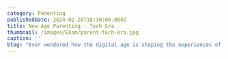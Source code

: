 ```yaml
---
category: Parenting
publishedDate: 2024-02-28T18:30:00.000Z
title: New Age Parenting - Tech Era
thumbnail: /images/Ekam/parent-tech-era.jpg
caption: ''
blog: "Ever wondered how the digital age is shaping the experiences of our children?\n\nHere are some facts:\n\n1. An estimated average of 500 hours of video is uploaded to YouTube every minute\_\n2. An estimated 1.3 billion photos is shared per day on Instagram\n3. Smartphone use at the age of 10-14 is at 83% in India\n\nThe above data points show us that children are more exposed to information than ever before thanks to their devices, and they are increasingly looking to their devices to provide all of their social, emotional and recreational needs.\n\nThe fact that screens and technology are not only pervasive but necessary is a given in this day and age, but how parents deal with all this is not as obvious.\n\nFrom online safety concerns to managing screen time and navigating the ever-evolving digital landscape, parents find themselves in an uncharted territory.\n\nWhile the young parents of today had the last of the truly low-tech childhoods, and now are among the first of the truly high-tech parents, they cannot afford to remain passive spectators as the digital world unfolds. The dynamics of parenting are evolving rapidly and as parents we need to evolve ourselves with it. We should remember that technology is like a tool – its safety and utility depends on how it is used.\_\n\nWe have tried to capture below some traits, habits, ideas that can be cultivated within families and used by parents to ensure that our children take utmost benefit out of the digital world and at the same time ensure their safety.\n\n##### **Be a step ahead of the curve**\n\nThe first thing parents should do is get up to date with the latest platforms their children are using. This will help parents be aware of what their children are doing online and understand better. Our children should understand that technology is not outside our authority. Some children at present tend to respect their parents’ authority in things such as doing the chores, money matters, etc. What we need to make them understand is that when it comes to technology, we should also have a hand. This will happen only when they respect our domain knowledge and know that it is well within our grasp to understand the related nitty gritties.\n\n##### **Establish communication and trust**\n\n“The more walls we build, the more we are just creating little hackers who are just trying to get around the fence,” Devorah Heitner, founder of the website Raising Digital Natives.\n\nParents, more now than ever before, need to establish communication and trust so that children are able to discuss their autonomous online activities openly. Discuss in-depth with children about online safety, digital footprints, cyber security, etc. These conversations should be frequent and relatable to real-world instances. Ask children if they feel that they have a problem. Children go online to find answers to some of these because they generally feel that no one close to them can help them with these issues or that they cannot trust them. Having empathy, being open and non-judgmental will help make children feel safe in opening up to us and will lead to more productive discussions. It is also very important to keep having these conversations regularly rather than a one-off event.\n\n##### **Encouraging children’s imagination**\n\nTechnology can be used for consumption or creation. Parents should motivate their children to create useful/ relevant content on digital media which may be helpful for them/ others. This will make screen time effective and also help children better appreciate technology and its relevance in today’s times.\n\n##### **Nurturing relationships amidst screens**\n\nParents should spend time with children to learn what they do online, watch documentaries, movies and play educational games together. Being active with children and spending more time with them will ensure a strong bonding and lay a pathway for free flowing and open discussions with children even on difficult topics.\n\nAs much as we love our children, as\_ parents, we should avoid spoon-feeding them or keeping them away from things because of our fear of ‘what ifs’. Parents should focus on making their children self-reliant in all aspects, let them make mistakes, and also own them so that they never repeat them in future.\n\n##### **Balancing screen time with real-life interactions**\_\n\nIt is important to remember that technology is not a substitute for face-to-face interaction and hands-on learning. Children need opportunities to engage in physical play, explore their environment, and interact with others in real life.\n\n##### **Create screen-free times and places in home**\n\nDuring activities such as meals, bedtime, family get-togethers, exams, etc, parents can ensure that gadgets are kept away to ensure minimal disruption and quality time. This will bring in an element of discipline and ensure family bonding time is not compromised upon.\_\n\nIn recent times we have often seen parents resorting to technology as an emotional pacifier for their children. In case the child throws a tantrum or goes out of hand, immediately a screen or video game or Youtube is used as a tool by the parent to pacify them. This will become more of a problem in the long run than it will help.\n\n##### **Having reasonable limitations/ guardrails in place**\n\nAs responsible parents, regularly reviewing and adjusting the settings and controls of the applications our child utilises and monitoring, where appropriate, their digital footprint and identity is crucial.\n\nSimilarly, determining appropriate guidelines for children's device usage includes specifying the timing, location, and duration of their screen time. These rules should be realistic and should be made in consultation with the children so that they are equally invested in its adherence.\n\n##### **Social Media & Emotions**\n\nThe trend of ‘likes’ may create a mental obsession amongst children. It is important to make them understand that their self-worth can not be calculated by likes and shares and retweets. It is also important to discuss with them the nature of social media platforms where one part of life which is happy and glorious is shared with pride whereas the painful times, the moments when we feel lost in life are conveniently hidden. They need to understand what's real and what's edited/ half truth. Once they start doing that, they will stop placing undue importance to social media to determine their self worth.\n\n##### **Tech usage in Schools and how it impacts parents**\n\n[Schools in Bangalore](https://www.ekaminstitutions.com/ \"Schools in Bangalore\") and especially [Schools in Electronic City](https://www.ekaminstitutions.com/ \"Schools in Electronic City\") which is a competitive area have evolved and created a strong digital presence online. Parents who are searching for schools with keywords like ‘school near me’, ‘schools in electronic city’, ‘schools in electronic city phase 1’, ‘best schools in electronic city’, ‘cbse schools in electronic city’, etc. are able to find good schools in electronic city online from the comfort of their homes. Even the [admission form of schools](https://www.ekaminstitutions.com/admissions \"admission form of schools\") can be submitted online now. Earlier, parents had to physically travel to get the admission form of schools.\n\nAlong with the [admission form of schools](https://www.ekaminstitutions.com/admissions \"admission form of schools\"), [best schools in Electronic City](https://www.ekaminstitutions.com \"best schools in Electronic City\") have started using Parent engagement apps or portals, which helps parents to regularly monitor their child’s activities at school.\_\n\n[Good schools in Bangalore](https://www.ekaminstitutions.com \"Good schools in Bangalore\") have also started using digital tools to teach, and it's important for the parents to back them up at home, with guidance and supervision.\n\n\nIn this regard, CBSE has also issued detailed guidelines for Safe and Effective use of Internet and Digital Technologies in Schools. All good schools in Bangalore including [good schools in Electronic City](https://www.ekaminstitutions.com \"good schools in Electronic City\") try to adhere to these guidelines\n\n##### **Lead by example**\n\n“Don't worry that children never listen to you; worry that they are always watching you.” Robert Fulghum.\n\nChildren, when young, pick up a lot of traits, good and bad from their parents. They look up to their parents as icons and hence it’s important for parents to be responsible role models. All checks and balances that we may put in place or ideas that we have discussed above will be ineffective and redundant unless we as parents apply those on ourselves as well. This would include, inter-alia, our behaviour online, the time we spend on social media and other platforms and what we do there.\_\n\nTo sum it up, technology can be thought of like a knife. Just like a knife is a prerequisite item in the kitchen and essential for cooking but requires skill and training for usage, similarly technology is omnipresent today and provides vast opportunity for learning and growth, but it requires skill and responsibility for safe usage.\n\nParenting in today's tech-driven world means finding the right balance between embracing technology and nurturing our core human values. By teaching our children how to use technology responsibly, think critically, and be empathetic, we can prepare them to thrive in a world where technology is a powerful tool, but human qualities remain the foundation of a successful and fulfilling life.\n\nThere is no set parenting formula that may work here for all families. Given the uniqueness of the issue, parents must try out different things with their children to see what method works best for them and then keep evolving and make those methods better with time.\n"
---
```



